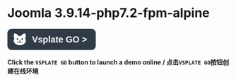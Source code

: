 # Joomla 3.9.14-php7.2-fpm-alpine

<a href="https://www.vsplate.com/?docker-compose=https://github.com/vsplate/dcenvs/joomla/3.9.14-php7.2-fpm-alpine"><img alt="VSPLATE GO" src="https://raw.githubusercontent.com/vsplate/images/master/vsgo_btn.png" width="200px"></a>

**Click the `VSPLATE GO` button to launch a demo online / 点击`VSPLATE GO`按钮创建在线环境**